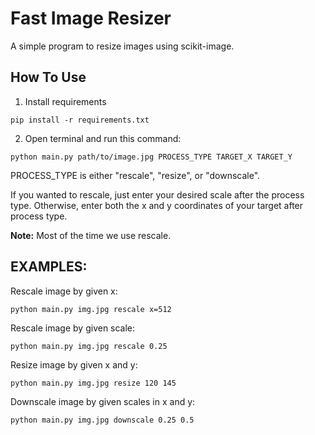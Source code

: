 # Fast Image Resizer
A simple program to resize images using scikit-image.
## How To Use
1) Install requirements
```
pip install -r requirements.txt
```

2) Open terminal and run this command:
```
python main.py path/to/image.jpg PROCESS_TYPE TARGET_X TARGET_Y
```
PROCESS_TYPE is either "rescale", "resize", or "downscale".

If you wanted to rescale, just enter your desired scale after the process type. Otherwise, enter both the x and y coordinates of your target after process type.

**Note:** Most of the time we use rescale.

## EXAMPLES:

Rescale image by given x:
```
python main.py img.jpg rescale x=512
```

Rescale image by given scale:
```
python main.py img.jpg rescale 0.25
```

Resize image by given x and y:
```
python main.py img.jpg resize 120 145
```

Downscale image by given scales in x and y:
```
python main.py img.jpg downscale 0.25 0.5
```
